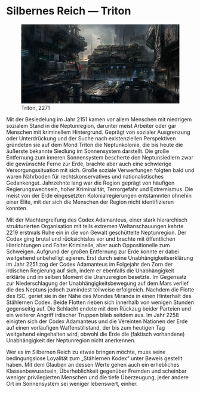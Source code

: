 # Silbernes Reich — Triton

<figure><img src="/books/basic-rules/appendix-character-origin/codex-triton/codex-triton.png" alt="TODO"><figcaption>Triton, 2271</figcaption></figure>

Mit der Besiedelung im Jahr 2151 kamen vor allem Menschen mit niedrigem sozialem Stand in die Neptunregion, darunter meist Arbeiter oder gar Menschen mit kriminellem Hintergrund. Geprägt von sozialer Ausgrenzung oder Unterdrückung und der Suche nach existenziellen Perspektiven gründeten sie auf dem Mond Triton die Neptunkolonie, die bis heute die äußerste bekannte Siedlung im Sonnensystem darstellt. Die große Entfernung zum inneren Sonnensystem bescherte den Neptunsiedlern zwar die gewünschte Ferne zur Erde, brachte aber auch eine schwierige Versorgungssituation mit sich. Große soziale Verwerfungen folgten bald und waren Nährboden für rechtskonservatives und nationalistisches Gedankengut. Jahrzehnte lang war die Region geprägt von häufigen Regierungswechseln, hoher Kriminalität, Terrorgefahr und Extremismus. Die meist von der Erde eingesetzten Kolonialregierungen entstammten ohnehin einer Elite, mit der sich die Menschen der Region nicht identifizieren konnten.

Mit der Machtergreifung des Codex Adamanteus, einer stark hierarchisch strukturierten Organisation mit teils extremen Weltanschauungen kehrte 2219 erstmals Ruhe ein in die von Gewalt geschüttelte Neptunregion. Der Codex ging brutal und rücksichtslos vor und brachte mit öffentlichen Hinrichtungen und Folter Kriminelle, aber auch Oppositionelle zum Schweigen. Aufgrund der großen Entfernung zur Erde konnte er dabei weitgehend unbehelligt agieren. Erst durch seine Unabhängigkeitserklärung im Jahr 2251 zog der Codex Adamanteus im Folgejahr den Zorn der irdischen Regierung auf sich, indem er ebenfalls die Unabhängigkeit erklärte und im selben Moment die Uranusregion besetzte. Im Gegensatz zur Niederschlagung der Unabhängigkeitsbewegung auf dem Mars verlief die des Neptuns jedoch zumindest teilweise erfolgreich. Nachdem die Flotte des ISC, geriet sie in der Nähe des Mondes Miranda in einen Hinterhalt des Stählernen Codex. Beide Flotten rieben sich innerhalb von wenigen Stunden gegenseitig auf. Die Schlacht endete mit dem Rückzug beider Parteien und ein weiterer Angriff irdischer Truppen blieb seitdem aus. Im Jahr 2258 einigten sich der Codex Adamanteus und die Vereinten Nationen der Erde auf einen vorläufigen Waffenstillstand, der bis zum heutigen Tag weitgehend eingehalten wird, obwohl die Erde die (faktisch vorhandene) Unabhängigkeit der Neptunregion nicht anerkennen.

Wer es im Silbernen Reich zu etwas bringen möchte, muss seine bedingungslose Loyalität zum „Stählernen Kodex“ unter Beweis gestellt haben. Mit dem Glauben an dessen Werte gehen auch ein erhebliches Klassenbewusstsein, Überheblichkeit gegenüber Fremden und scheinbar weniger privilegierten Menschen und die tiefe Überzeugung, jeder andere Ort im Sonnensystem sei weniger lebenswert, einher.

